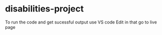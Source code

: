# disabilities-project

To run the code and get sucessful output use VS code Edit in that go to live page 

